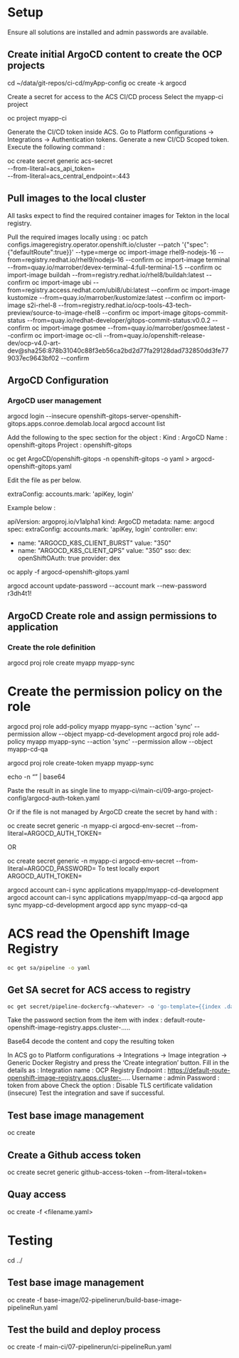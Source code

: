 # Setup

Ensure all solutions are installed and admin passwords are available.

## Create initial ArgoCD content to create the OCP projects

cd ~/data/git-repos/ci-cd/myApp-config
oc create -k argocd

Create a secret for access to the ACS CI/CD process
Select the myapp-ci project

oc project myapp-ci

Generate the CI/CD token inside ACS. Go to Platform configurations -> Integrations -> Authentication tokens.
Generate a new CI/CD Scoped token.
Execute the following command :

oc create secret generic acs-secret \
--from-literal=acs_api_token=<token from above step> \
--from-literal=acs_central_endpoint=<url-for-rhacs-server>:443

## Pull images to the local cluster 

All tasks expect to find the required container images for Tekton in the local registry.

Pull the required images locally using :
oc patch configs.imageregistry.operator.openshift.io/cluster --patch '{"spec":{"defaultRoute":true}}' --type=merge
oc import-image rhel9-nodejs-16 --from=registry.redhat.io/rhel9/nodejs-16 --confirm
oc import-image terminal --from=quay.io/marrober/devex-terminal-4:full-terminal-1.5 --confirm
oc import-image buildah --from=registry.redhat.io/rhel8/buildah:latest --confirm
oc import-image ubi --from=registry.access.redhat.com/ubi8/ubi:latest --confirm
oc import-image kustomize --from=quay.io/marrober/kustomize:latest --confirm
oc import-image s2i-rhel-8 --from=registry.redhat.io/ocp-tools-43-tech-preview/source-to-image-rhel8 --confirm
oc import-image gitops-commit-status --from=quay.io/redhat-developer/gitops-commit-status:v0.0.2 --confirm
oc import-image gosmee --from=quay.io/marrober/gosmee:latest --confirm
oc import-image oc-cli --from=quay.io/openshift-release-dev/ocp-v4.0-art-dev@sha256:878b31040c88f3eb56ca2bd2d77fa29128dad732850dd3fe779037ec9643bf02 --confirm


## ArgoCD Configuration
### ArgoCD user management 

argocd login --insecure openshift-gitops-server-openshift-gitops.apps.conroe.demolab.local
argocd account list

Add the following to the spec section for the object : 
Kind : ArgoCD 
Name : openshift-gitops
Project : openshift-gitops

oc get ArgoCD/openshift-gitops -n openshift-gitops -o yaml > argocd-openshift-gitops.yaml

Edit the file as per below.

 extraConfig:
   accounts.mark: 'apiKey, login'

Example below : 

apiVersion: argoproj.io/v1alpha1
kind: ArgoCD
metadata:
 name: argocd
spec:
  extraConfig:
   accounts.mark: 'apiKey, login'
 controller:
   env:
   - name: "ARGOCD_K8S_CLIENT_BURST"
     value: "350"
   - name: "ARGOCD_K8S_CLIENT_QPS"
     value: "350"
 sso:
   dex:
     openShiftOAuth: true
   provider: dex

oc apply -f  argocd-openshift-gitops.yaml

argocd account update-password --account mark --new-password r3dh4t1!

## ArgoCD Create role and assign permissions to application
### Create the role definition

argocd proj role create myapp myapp-sync

# Create the permission policy on the role
argocd proj role add-policy myapp myapp-sync --action 'sync' --permission allow --object myapp-cd-development
argocd proj role add-policy myapp myapp-sync --action 'sync' --permission allow --object myapp-cd-qa

argocd proj role create-token myapp myapp-sync

<Copy token>

echo -n “<token>” | base64

Paste the result in as single line to myapp-ci/main-ci/09-argo-project-config/argocd-auth-token.yaml

Or if the file is not managed by ArgoCD create the secret by hand with :

oc create secret generic -n myapp-ci argocd-env-secret --from-literal=ARGOCD_AUTH_TOKEN=<token>

OR

oc create secret generic -n myapp-ci argocd-env-secret --from-literal=ARGOCD_PASSWORD=<token>
To test locally
export ARGOCD_AUTH_TOKEN=<token>

argocd account can-i sync applications myapp/myapp-cd-development 
argocd account can-i sync applications myapp/myapp-cd-qa
argocd app sync myapp-cd-development
argocd app sync myapp-cd-qa

# ACS read the Openshift Image Registry

````bash
oc get sa/pipeline -o yaml
````

## Get SA secret for ACS access to registry

````bash
oc get secret/pipeline-dockercfg-<whatever> -o 'go-template={{index .data ".dockercfg"}}' | base64 -d | jq .  
````

Take the password section from the item with index : default-route-openshift-image-registry.apps.cluster-.....

Base64 decode the content and copy the resulting token

In ACS go to Platform configurations -> Integrations -> Image integration -> Generic Docker Registry and press the ‘Create integration’ button.
Fill in the details as :
	Integration name : OCP Registry
	Endpoint : https://default-route-openshift-image-registry.apps.cluster-.....
	Username : admin
	Password : token from above
	Check the option : Disable TLS certificate validation (insecure)
Test the integration and save if successful.

## Test base image management

oc create 


## Create a Github access token

oc create secret generic github-access-token --from-literal=token=<token>

## Quay access 

oc create -f <filename.yaml>

# Testing

cd ../

## Test base image management

oc create -f base-image/02-pipelinerun/build-base-image-pipelineRun.yaml

## Test the build and deploy process 

oc create -f main-ci/07-pipelinerun/ci-pipelineRun.yaml

